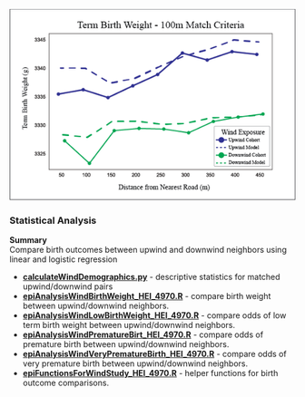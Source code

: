![GitHub Logo](/Images/BirthWeight.png)

### Statistical Analysis ###

**Summary** <br>
Compare birth outcomes between upwind and downwind neighbors using linear and logistic regression


- **[calculateWindDemographics.py](https://github.com/larkinandy/LUR-NO2-Model/tree/master/satistical%20analysis/calculateWindDemographics.py)** - descriptive statistics for matched upwind/downwind pairs <br>
- **[epiAnalysisWindBirthWeight_HEI_4970.R](https://github.com/larkinandy/LUR-NO2-Model/tree/master/satistical%20analysis/epiAnalysisWindBirthWeight_HEI_4970.R)** - compare birth weight between upwind/downwind neighbors. <br>
- **[epiAnalysisWindLowBirthWeight_HEI_4970.R](https://github.com/larkinandy/LUR-NO2-Model/tree/master/satistical%20analysis/epiAnalysisLowWindBirthWeight_HEI_4970.R)** - compare odds of low term birth weight between upwind/downwind neighbors. <br>
- **[epiAnalysisWindPrematureBirt_HEI_4970.R](https://github.com/larkinandy/LUR-NO2-Model/tree/master/satistical%20analysis/epiAnalysisWindPrematureBirth_HEI_4970.R)** - compare odds of premature birth between upwind/downwind neighbors. <br>
- **[epiAnalysisWindVeryPrematureBirth_HEI_4970.R](https://github.com/larkinandy/LUR-NO2-Model/tree/master/satistical%20analysis/epiAnalysisWindVeryPrematureBirth_HEI_4970.R)** - compare odds of very premature birth between upwind/downwind neighbors. <br>
- **[epiFunctionsForWindStudy_HEI_4970.R](https://github.com/larkinandy/LUR-NO2-Model/tree/master/satistical%20analysis/epiFunctionsForWindStudy_HEI_4970.R)** - helper functions for birth outcome comparisons. <br>
